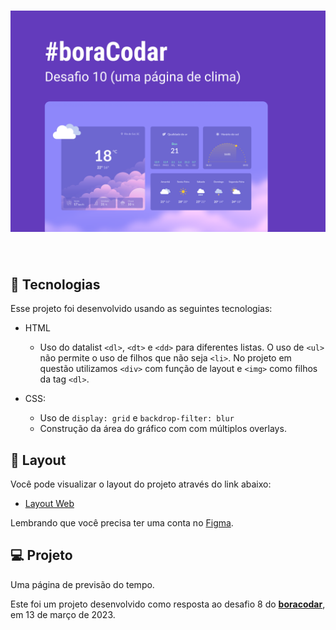 <h1 align="center">
    <img alt="Weather app" src=".github/cover.png" />
</h1>

<br>

## 🧪 Tecnologias

Esse projeto foi desenvolvido usando as seguintes tecnologias:

- HTML

  - Uso do datalist `<dl>`, `<dt>` e `<dd>` para diferentes listas. O uso de `<ul>` não permite o uso de filhos que não seja `<li>`. No projeto em questão utilizamos `<div>` com função de layout e `<img>` como filhos da tag `<dl>`.

- CSS:

  - Uso de `display: grid` e `backdrop-filter: blur`
  - Construção da área do gráfico com com múltiplos overlays.

## 🔖 Layout

Você pode visualizar o layout do projeto através do link abaixo:

- [Layout Web](https://www.figma.com/community/file/1215291914714743267)

Lembrando que você precisa ter uma conta no [Figma](http://figma.com/).

## 💻 Projeto

Uma página de previsão do tempo.

Este foi um projeto desenvolvido como resposta ao desafio 8 do **[boracodar](https://boracodar.dev/#)**, em 13 de março de 2023.

